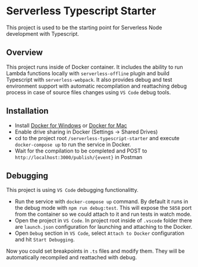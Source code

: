 # Serverless Typescript Starter
This project is used to be the starting point for Serverless Node development with Typescript.  

## Overview

This project runs inside of Docker container.
It includes the ability to run Lambda functions locally with `serverless-offline` plugin and build Typescript with `serverless-webpack`. It also provides debug and test environment support with automatic recompilation and reattaching debug process in case of source files changes using `VS Code` debug tools.

## Installation
* Install [Docker for Windows](https://store.docker.com/editions/community/docker-ce-desktop-windows) or [Docker for Mac](https://store.docker.com/editions/community/docker-ce-desktop-mac)
* Enable drive sharing in Docker (Settings -> Shared Drives)
* cd to the project root `/serverless-typescript-starter` and execute `docker-compose up` to run the service in Docker.
* Wait for the compilation to be completed and POST to `http://localhost:3000/publish/{event}` in Postman

## Debugging
This project is using `VS Code` debugging functionalitty.
* Run the service with `docker-compose up` command. By default it runs in the debug mode with `npm run debug:test`. This will expose the `5858` port from the container so we could attach to it and run tests in watch mode.
* Open the project in `VS Code`. In project root inside of `.vscode` folder there are `launch.json` configuration for launching and attaching to the Docker.
* Open `Debug` section in `VS Code`, select `Attach to Docker` configuration and hit `Start Debugging`.

Now you could set breakpoints in `.ts` files and modify them. They will be automatically recompiled and reattached with debug.